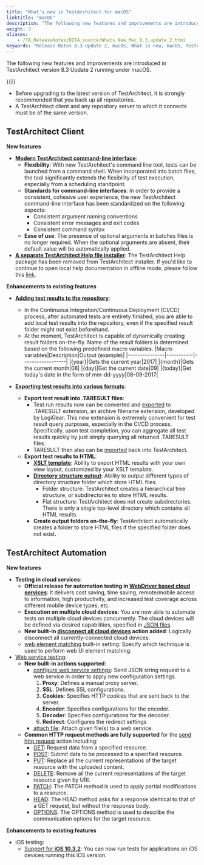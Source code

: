 ```yaml
--- 
title: "What's new in TestArchitect for macOS"
linktitle: "macOS"
description: "The following new features and improvements are introduced in TestArchitect version 8.3 Update 2 running under macOS."
weight: 3
aliases: 
    - /TA_ReleaseNotes/DITA_source/Whats_New_Mac_8.3_update_2.html
keywords: "Release Notes 8.3 Update 2, macOS, What is new, macOS, TestArchitect 8.3 Update 2, TestArchitect 8.3 Update 2, what is new, macOS"
---
```


The following new features and improvements are introduced in TestArchitect version 8.3 Update 2 running under macOS.

{{<remember>}}

-   Before upgrading to the latest version of TestArchitect, it is strongly recommended that you back up all repositories.
-   A TestArchitect client and any repository server to which it connects must be of the same version.

## TestArchitect Client

**New features**

-   [**Modern TestArchitect command-line interface**](/user-guide/test-execution/methods-of-test-execution/executing-tests-from-the-command-line-interface/):
    -   **Flexibility**: With new TestArchitect's command line tool, tests can be launched from a command shell. When incorporated into batch files, the tool significantly extends the flexibility of test execution, especially from a scheduling standpoint.
    -   **Standards for command-line interfaces**: In order to provide a consistent, cohesive user experience, the new TestArchitect command-line interface has been standardized on the following aspects:
        -   Consistent argument naming conventions
        -   Consistent error messages and exit codes
        -   Consistent command syntax
    -   **Ease of use**: The presence of optional arguments in batches files is no longer required. When the optional arguments are absent, their default value will be automatically applied.
-   **[A separate TestArchitect Help file installer](/using-the-testarchitect-help-system/getting-help)**: The TestArchitect Help package has been removed from TestArchitect installer. If you'd like to continue to open local help documentation in offline mode, please follow this [link](/using-the-testarchitect-help-system/getting-help).

**Enhancements to existing features**

-   [**Adding test results to the repository**](/user-guide/working-with-test-results/adding-test-results-to-the-repository/adding-test-results-automatically):

    -   In the Continuous Integration/Continuous Deployment \(CI/CD\) process, after automated tests are entirety finished, you are able to add local test results into the repository, even if the specified result folder might not exist beforehand.
    -   At the moment, TestArchitect is capable of dynamically creating result folders on-the-fly. Name of the result folders is determined based on the following predefined macro variables.
    |Macro variables|Description|Output \(example\)|
    |---------------|-----------|------------------|
    |\{year\}|Gets the current year|2017|
    |\{month\}|Gets the current month|08|
    |\{day\}|Get the current date|09|
    |\{today\}|Get today's date in the form of mm-dd-yyyy|08-09-2017|

-   [**Exporting test results into various formats**](/user-guide/working-with-test-results/exporting-test-results/):
    -   **Export test result into .TARESULT files**:
        -   Test run results now can be converted and [exported](/user-guide/working-with-test-results/exporting-test-results/exporting-test-results-to-taresult-files/) to .TARESULT extension, an archive filename extension, developed by LogiGear. This new extension is extremely convenient for test result query purposes, especially in the CI/CD process. Specifically, upon test completion, you can aggregate all test results quickly by just simply querying all returned .TARESULT files.
        -   TARESULT then also can be [imported](https://www.testarchitect.com/OnlineHelp/index.html#TA_Help/Topics/ug_importing_test_results.html) back into TestArchitect.
    -   **Export test results to HTML**:
        -   [**XSLT template**](/user-guide/working-with-test-results/exporting-test-results/exporting-local-test-results-to-an-html-file): Ability to export HTML results with your own view layout, customized by your XSLT template.
        -   [**Directory structure output**](/user-guide/working-with-test-results/exporting-test-results/exporting-local-test-results-to-an-html-file): Ability to output different types of directory structure folder which store HTML files.
            -   Folder structure: TestArchitect creates a hierarchical tree structure, or subdirectories to store HTML results.
            -   Flat structure: TestArchitect does not create subdirectories. There is only a single top-level directory which contains all HTML results.
        -   **Create output folders on-the-fly**: TestArchitect automatically creates a folder to store HTML files if the specified folder does not exist.

## TestArchitect Automation

**New features**

-   **Testing in cloud services**:
    -   **Official release for automation testing in [WebDriver based cloud services](/automation-guide/application-testing/mobile-testing/testing-in-the-cloud/)**: It delivers cost saving, time saving, remote/mobile access to information, high productivity, and increased test coverage across different mobile device types, etc.
    -   **Execution on multiple cloud devices**: You are now able to automate tests on multiple cloud devices concurrently. The cloud devices will be defined via desired capabilities, specified in [JSON files](/automation-guide/application-testing/mobile-testing/testing-in-the-cloud/testarchitect-and-appium/creating-a-test/multiple-cloud-devices).
    -   **New built-in [disconnect all cloud devices](/automation-guide/action-based-testing-language/built-in-actions/system-actions/device/disconnect-all-cloud-devices) action added**: Logically disconnect all currently-connected cloud devices.
    -   [web element matching](/automation-guide/action-based-testing-language/built-in-settings/other-settings/web-element-matching) built-in setting: Specify which technique is used to perform web UI element matching.
-   [Web service testing](/automation-guide/application-testing/testing-web-and-ria-applications/testing-web-services/):
    -   **New built-in actions supported**:
        -   [configure web service settings](/automation-guide/action-based-testing-language/built-in-actions/system-actions/web-services/configure-web-service-settings): Send JSON string request to a web service in order to apply new configuration settings.
            1.  **Proxy**: Defines a manual proxy server.
            2.  **SSL**: Defines SSL configurations.
            3.  **Cookies**: Specifies HTTP cookies that are sent back to the server.
            4.  **Encoder**: Specifies configurations for the encoder.
            5.  **Decoder**: Specifies configurations for the decoder.
            6.  **Redirect**: Configures the redirect settings
        -   [attach file](/automation-guide/action-based-testing-language/built-in-actions/system-actions/web-services/attach-file): Attach given file\(s\) to a web service.
    -   **Common HTTP request methods are fully supported** for the [send http request](/automation-guide/action-based-testing-language/built-in-actions/system-actions/web-services/send-http-request) action including:
        -   [GET](https://developer.mozilla.org/en-US/docs/Web/HTTP/Methods/GET): Request data from a specified resource.
        -   [POST](https://developer.mozilla.org/en-US/docs/Web/HTTP/Methods/POST): Submit data to be processed to a specified resource.
        -   [PUT](https://developer.mozilla.org/en-US/docs/Web/HTTP/Methods/PUT): Replace all the current representations of the target resource with the uploaded content.
        -   [DELETE](https://developer.mozilla.org/en-US/docs/Web/HTTP/Methods/DELETE): Remove all the current representations of the target resource given by URI.
        -   [PATCH](https://developer.mozilla.org/en-US/docs/Web/HTTP/Methods/PATCH): The PATCH method is used to apply partial modifications to a resource.
        -   [HEAD](https://developer.mozilla.org/en-US/docs/Web/HTTP/Methods/HEAD): The HEAD method asks for a response identical to that of a GET request, but without the response body.
        -   [OPTIONS](https://developer.mozilla.org/en-US/docs/Web/HTTP/Methods/OPTIONS): The OPTIONS method is used to describe the communication options for the target resource.

**Enhancements to existing features**

-   iOS testing:
    -   [Support for **iOS 10.3.2**](/automation-guide/application-testing/mobile-testing/testing-mobile-applications/ios-automation/): You can now run tests for applications on iOS devices running this iOS version.


